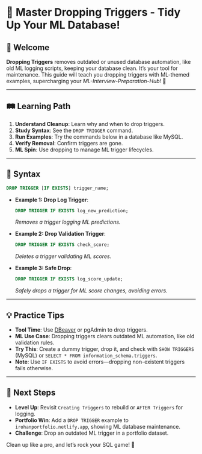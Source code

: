 # 🎉 Master Dropping Triggers - Tidy Up Your ML Database!

## 🌟 Welcome

**Dropping Triggers** removes outdated or unused database automation, like old ML logging scripts, keeping your database clean. It’s your tool for maintenance. This guide will teach you dropping triggers with ML-themed examples, supercharging your *ML-Interview-Preparation-Hub*! 🚀

---

## 🛤️ Learning Path

1. **Understand Cleanup**: Learn why and when to drop triggers.
2. **Study Syntax**: See the `DROP TRIGGER` command.
3. **Run Examples**: Try the commands below in a database like MySQL.
4. **Verify Removal**: Confirm triggers are gone.
5. **ML Spin**: Use dropping to manage ML trigger lifecycles.

---

## 📜 Syntax

```sql
DROP TRIGGER [IF EXISTS] trigger_name;
```

- **Example 1: Drop Log Trigger**:
  ```sql
  DROP TRIGGER IF EXISTS log_new_prediction;
  ```
  *Removes a trigger logging ML predictions.*

- **Example 2: Drop Validation Trigger**:
  ```sql
  DROP TRIGGER IF EXISTS check_score;
  ```
  *Deletes a trigger validating ML scores.*

- **Example 3: Safe Drop**:
  ```sql
  DROP TRIGGER IF EXISTS log_score_update;
  ```
  *Safely drops a trigger for ML score changes, avoiding errors.*

---

## 💡 Practice Tips

- **Tool Time**: Use [DBeaver](https://dbeaver.io) or pgAdmin to drop triggers.
- **ML Use Case**: Dropping triggers clears outdated ML automation, like old validation rules.
- **Try This**: Create a dummy trigger, drop it, and check with `SHOW TRIGGERS` (MySQL) or `SELECT * FROM information_schema.triggers`.
- **Note**: Use `IF EXISTS` to avoid errors—dropping non-existent triggers fails otherwise.

---

## 🚀 Next Steps

- **Level Up**: Revisit `Creating Triggers` to rebuild or `AFTER Triggers` for logging.
- **Portfolio Win**: Add a `DROP TRIGGER` example to `irohanportfolio.netlify.app`, showing ML database maintenance.
- **Challenge**: Drop an outdated ML trigger in a portfolio dataset.

Clean up like a pro, and let’s rock your SQL game! 🌟